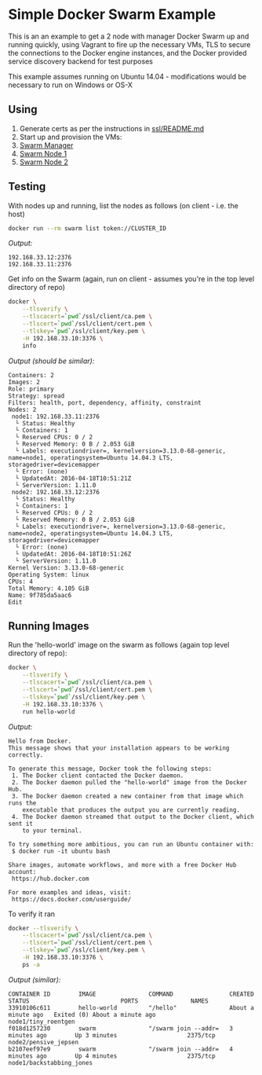 # Simple Docker Swarm Example

This is an an example to get a 2 node with manager Docker Swarm up and running quickly, using Vagrant to fire up the necessary VMs, TLS to secure the connections to the Docker engine instances, and the Docker provided service discovery backend for test purposes

This example assumes running on Ubuntu 14.04 - modifications would be necessary to run on Windows or OS-X

## Using

1. Generate certs as per the instructions in [ssl/README.md](../blob/master/ssl/README.md)
1. Start up and provision the VMs:
  1. [Swarm Manager](../blob/master/manager/README.md)
  1. [Swarm Node 1](../blob/master/node1/README.md)
  1. [Swarm Node 2](../blob/master/node2/README.md)

## Testing

With nodes up and running, list the nodes as follows (on client - i.e. the host)

```bash
docker run --rm swarm list token://CLUSTER_ID
```

*Output:*

```
192.168.33.12:2376
192.168.33.11:2376
```

Get info on the Swarm (again, run on client - assumes you're in the top level directory of repo)

```bash
docker \
    --tlsverify \
    --tlscacert=`pwd`/ssl/client/ca.pem \
    --tlscert=`pwd`/ssl/client/cert.pem \
    --tlskey=`pwd`/ssl/client/key.pem \
    -H 192.168.33.10:3376 \
    info
```
*Output (should be similar):*

```
Containers: 2
Images: 2
Role: primary
Strategy: spread
Filters: health, port, dependency, affinity, constraint
Nodes: 2
 node1: 192.168.33.11:2376
  └ Status: Healthy
  └ Containers: 1
  └ Reserved CPUs: 0 / 2
  └ Reserved Memory: 0 B / 2.053 GiB
  └ Labels: executiondriver=, kernelversion=3.13.0-68-generic, name=node1, operatingsystem=Ubuntu 14.04.3 LTS, storagedriver=devicemapper
  └ Error: (none)
  └ UpdatedAt: 2016-04-18T10:51:21Z
  └ ServerVersion: 1.11.0
 node2: 192.168.33.12:2376
  └ Status: Healthy
  └ Containers: 1
  └ Reserved CPUs: 0 / 2
  └ Reserved Memory: 0 B / 2.053 GiB
  └ Labels: executiondriver=, kernelversion=3.13.0-68-generic, name=node2, operatingsystem=Ubuntu 14.04.3 LTS, storagedriver=devicemapper
  └ Error: (none)
  └ UpdatedAt: 2016-04-18T10:51:26Z
  └ ServerVersion: 1.11.0
Kernel Version: 3.13.0-68-generic
Operating System: linux
CPUs: 4
Total Memory: 4.105 GiB
Name: 9f785da5aac6
Edit
```

## Running Images

Run the 'hello-world' image on the swarm as follows (again top level directory of repo):

```bash
docker \
    --tlsverify \
    --tlscacert=`pwd`/ssl/client/ca.pem \
    --tlscert=`pwd`/ssl/client/cert.pem \
    --tlskey=`pwd`/ssl/client/key.pem \
    -H 192.168.33.10:3376 \
    run hello-world
```

*Output:*

```
Hello from Docker.
This message shows that your installation appears to be working correctly.

To generate this message, Docker took the following steps:
 1. The Docker client contacted the Docker daemon.
 2. The Docker daemon pulled the "hello-world" image from the Docker Hub.
 3. The Docker daemon created a new container from that image which runs the
    executable that produces the output you are currently reading.
 4. The Docker daemon streamed that output to the Docker client, which sent it
    to your terminal.

To try something more ambitious, you can run an Ubuntu container with:
 $ docker run -it ubuntu bash

Share images, automate workflows, and more with a free Docker Hub account:
 https://hub.docker.com

For more examples and ideas, visit:
 https://docs.docker.com/userguide/
```

To verify it ran

```bash
docker --tlsverify \
    --tlscacert=`pwd`/ssl/client/ca.pem \
    --tlscert=`pwd`/ssl/client/cert.pem \
    --tlskey=`pwd`/ssl/client/key.pem \
    -H 192.168.33.10:3376 \
    ps -a
```

*Output (similar):*

```
CONTAINER ID        IMAGE               COMMAND                CREATED              STATUS                          PORTS               NAMES
33910106c611        hello-world         "/hello"               About a minute ago   Exited (0) About a minute ago                       node1/tiny_roentgen        
f018d1257230        swarm               "/swarm join --addr=   3 minutes ago        Up 3 minutes                    2375/tcp            node2/pensive_jepsen       
b2107eef97e9        swarm               "/swarm join --addr=   4 minutes ago        Up 4 minutes                    2375/tcp            node1/backstabbing_jones   
```